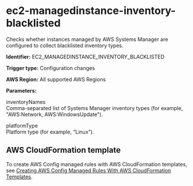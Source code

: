 # ec2\-managedinstance\-inventory\-blacklisted<a name="ec2-managedinstance-inventory-blacklisted"></a>

Checks whether instances managed by AWS Systems Manager are configured to collect blacklisted inventory types\.

**Identifier:** EC2\_MANAGEDINSTANCE\_INVENTORY\_BLACKLISTED

**Trigger type:** Configuration changes

**AWS Region:** All supported AWS Regions

**Parameters:**

 inventoryNames   
Comma\-separated list of Systems Manager inventory types \(for example, "AWS:Network, AWS:WindowsUpdate"\)\.

 platformType   
Platform type \(for example, “Linux”\)\.

## AWS CloudFormation template<a name="w24aac11c29c17d129c15"></a>

To create AWS Config managed rules with AWS CloudFormation templates, see [Creating AWS Config Managed Rules With AWS CloudFormation Templates](aws-config-managed-rules-cloudformation-templates.md)\.